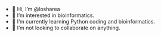 - 👋 Hi, I’m @losharea
- 👀 I’m interested in bioinformatics.
- 🌱 I’m currently learning Python coding and bioinformatics.
- 💞️ I’m not looking to collaborate on anything.


<!---
losharea/losharea is a ✨ special ✨ repository because its `README.md` (this file) appears on your GitHub profile.
You can click the Preview link to take a look at your changes.
--->

